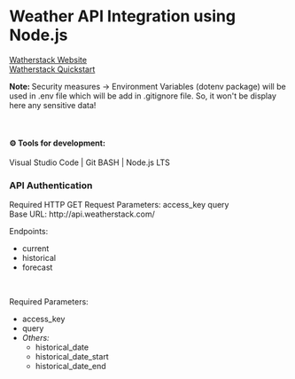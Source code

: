 <h1> Weather API Integration using Node.js </h1>

<a href="https://weatherstack.com/"> Watherstack Website </a> 
<br>
<a href="https://weatherstack.com/quickstart"> Watherstack Quickstart </a>


<b> Note: </b> Security measures -> Environment Variables (dotenv package) will be used in .env file which will be add in .gitignore file.
So, it won't be display here any sensitive data!

<br>
<h4> ⚙ Tools for development: </h4>
Visual Studio Code | 
Git BASH |
Node.js LTS
<br>
<h3> API Authentication </h3>
Required HTTP GET Request Parameters: access_key query 
<br>
Base URL: http://api.weatherstack.com/

<br>

Endpoints: 
<ul>
  <li> current </li>
  <li> historical </li>
  <li> forecast </li>
</ul>

<br>

Required Parameters: 
<ul>
  <li> access_key </li>
  <li> query </li>
  <li> 
    <i> Others: </i>
    <ul>
      <li> historical_date </li>
      <li> historical_date_start </li>
      <li> historical_date_end </li>
    </ul>
  </li>
</ul>
